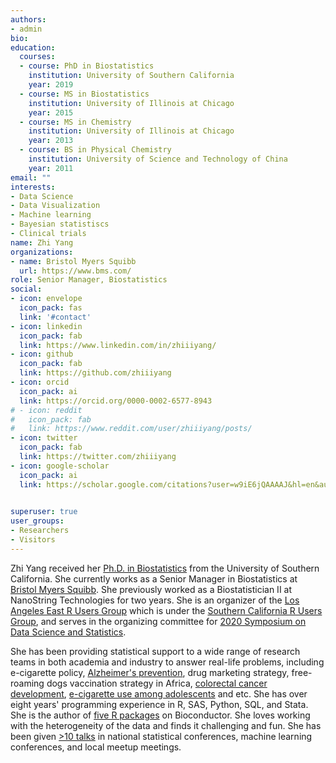 ```yaml
---
authors:
- admin
bio: 
education:
  courses:
  - course: PhD in Biostatistics
    institution: University of Southern California
    year: 2019
  - course: MS in Biostatistics
    institution: University of Illinois at Chicago
    year: 2015  
  - course: MS in Chemistry
    institution: University of Illinois at Chicago
    year: 2013
  - course: BS in Physical Chemistry
    institution: University of Science and Technology of China
    year: 2011
email: ""
interests:
- Data Science
- Data Visualization
- Machine learning
- Bayesian statistiscs 
- Clinical trials
name: Zhi Yang
organizations:
- name: Bristol Myers Squibb
  url: https://www.bms.com/
role: Senior Manager, Biostatistics
social:
- icon: envelope
  icon_pack: fas
  link: '#contact'
- icon: linkedin
  icon_pack: fab
  link: https://www.linkedin.com/in/zhiiiyang/
- icon: github
  icon_pack: fab
  link: https://github.com/zhiiiyang
- icon: orcid
  icon_pack: ai
  link: https://orcid.org/0000-0002-6577-8943
# - icon: reddit
#   icon_pack: fab
#   link: https://www.reddit.com/user/zhiiiyang/posts/
- icon: twitter
  icon_pack: fab
  link: https://twitter.com/zhiiiyang
- icon: google-scholar
  icon_pack: ai
  link: https://scholar.google.com/citations?user=w9iE6jQAAAAJ&hl=en&authuser=1

  
superuser: true
user_groups:
- Researchers
- Visitors
---
```


Zhi Yang received her [Ph.D. in Biostatistics](https://preventivemedicine.usc.edu/divisions/biostatistics/graduate-programs-in-biostatistics-epidemiology/) from the University of Southern California. She currently works as a Senior Manager in Biostatistics at [Bristol Myers Squibb](https://www.bms.com/). She previously worked as a Biostatistician II at NanoString Technologies for two years. She is an organizer of the [Los Angeles East R Users Group](https://www.meetup.com/Los-Angeles-R-Users-Group-Data-Science/) which is under the [Southern California R Users Group](https://socalr.org/), and serves in the organizing committee for [2020 Symposium on Data Science and Statistics](https://ww2.amstat.org/meetings/sdss/2020/).

She has been providing statistical support to a wide range of research teams in both academia and industry to answer real-life problems, including e-cigarette policy, [Alzheimer's prevention](https://zhiyang.netlify.com/publication/dance/), drug marketing strategy, free-roaming dogs vaccination strategy in Africa, [colorectal cancer development](https://zhiyang.netlify.com/project/cancer/), [e-cigarette use among adolescents](https://zhiyang.netlify.com/project/ecig/) and etc. She has over eight years' programming experience in R, SAS, Python, SQL, and Stata. She is the author of [five R packages](https://zhiyang.netlify.com/project/bioc/) on Bioconductor. She loves working with the heterogeneity of the data and finds it challenging and fun. She has been given [>10 talks](https://zhiyang.netlify.com/talk/) in national statistical conferences, machine learning conferences, and local meetup meetings.
